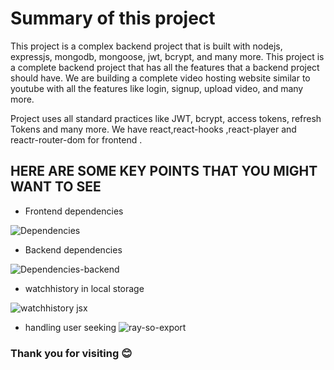 <h1> Summary of this project</h1>
This project is a complex backend project that is built with nodejs, expressjs, mongodb, mongoose, jwt, bcrypt, and many more. This project is a complete backend project that has all the features that a backend project should have. We are building a complete video hosting website similar to youtube with all the features like login, signup, upload video,  and many more.

Project uses all standard practices like JWT, bcrypt, access tokens, refresh Tokens and many more. We have react,react-hooks ,react-player and reactr-router-dom for frontend .

<h2>HERE ARE SOME KEY POINTS THAT YOU MIGHT WANT TO SEE </h2>


- Frontend dependencies

![Dependencies](https://github.com/user-attachments/assets/0343cda1-5db7-428e-bcc7-fa008739d4ef)

- Backend dependencies

![Dependencies-backend](https://github.com/user-attachments/assets/90a260e9-32bf-4c9b-940b-98313780e601)

- watchhistory in local storage

![watchhistory jsx](https://github.com/user-attachments/assets/37c13990-a773-4c9a-ab76-3cd5b2cb4a8d)

- handling user seeking
![ray-so-export](https://github.com/user-attachments/assets/3dc46fc1-db88-45e3-8304-bf567f9e976d)

<h3>Thank you for visiting 😊</h3>

  
